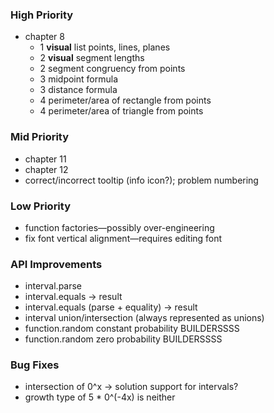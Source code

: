 ### High Priority
* chapter 8
    * 1 **visual** list points, lines, planes
    * 2 **visual** segment lengths
    * 2 segment congruency from points
    * 3 midpoint formula
    * 3 distance formula
    * 4 perimeter/area of rectangle from points
    * 4 perimeter/area of triangle from points

### Mid Priority
* chapter 11
* chapter 12
* correct/incorrect tooltip (info icon?); problem numbering

### Low Priority
* function factories—possibly over-engineering
* fix font vertical alignment—requires editing font

### API Improvements
* interval.parse
* interval.equals -> result
* interval.equals (parse + equality) -> result
* interval union/intersection (always represented as unions)
* function.random constant probability BUILDERSSSS
* function.random zero probability BUILDERSSSS

### Bug Fixes
* intersection of 0^x -> solution support for intervals?
* growth type of 5 * 0^(-4x) is neither